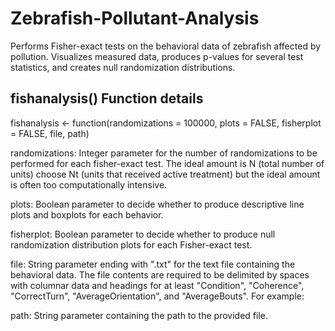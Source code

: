 # Zebrafish-Pollutant-Analysis
Performs Fisher-exact tests on the behavioral data of zebrafish affected by pollution. Visualizes measured data, produces p-values for several test statistics, and creates null randomization distributions.

## fishanalysis() Function details
fishanalysis <- function(randomizations = 100000, plots = FALSE, fisherplot = FALSE, file, path)

randomizations: Integer parameter for the number of randomizations to be performed for each fisher-exact test. The ideal amount is N (total number of units) choose Nt (units that received active treatment) but the ideal amount is often too computationally intensive.

plots: Boolean parameter to decide whether to produce descriptive line plots and boxplots for each behavior.

fisherplot: Boolean parameter to decide whether to produce null randomization distribution plots for each Fisher-exact test.

file: String parameter ending with ".txt" for the text file containing the behavioral data. The file contents are required to be delimited by spaces with columnar data and headings for at least "Condition", "Coherence", "CorrectTurn", "AverageOrientation", and "AverageBouts". For example:

path: String parameter containing the path to the provided file.
